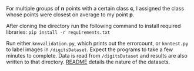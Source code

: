 For multiple groups of __n__ points with a certain class __c__, I assigned the class whose points were closest on average
to my point __p__.

After cloning the directory run the following command to install required libraries: `pip install -r requirements.txt`

Run either `knnvalidation.py`, which prints out the errorcount, or `knntest.py` to label images in `/digitsDataset`.
Expect the programs to take a few minutes to complete. Data is read from `/digitsDataset` and results are also written
to that directory. [README](digitsDataset/README.txt) details the nature of the datasets.
